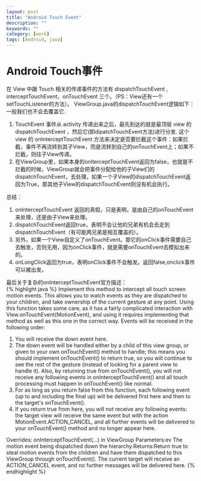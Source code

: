 ```yaml
---
layout: post
title: "Android Touch Event"
description: ""
keywords: ""
category: [work]
tags: [Android, java]
---
```

# Android Touch事件

在 View 中跟 Touch 相关的传递事件的方法有 dispatchTouchEvent , interceptTouchEvent，onTouchEvent 三个。（PS：View还有一个setTouchListener的方法）。
ViewGroup.java的dispatchTouchEvent逻辑如下：一般我们也不会去覆盖它.   

1. TouchEvent 事件从 activity 传递出来之后，最先到达的就是最顶层 view 的 dispatchTouchEvent ，然后它(即dipatchTouchEvent方法)进行分发. 这个 view 的 onInterceptTouchEvent 方法来决定是否要拦截这个事件：如果拦截，事件不再流转到其子View，而是流转到自己的onTouchEvent上；如果不拦截，则往子View传递。   
2.  在ViewGroup里，如果本身的onIterceptTouchEvent返回为false，也就是不拦截的时候，ViewGroup就会把事件分配给他的子View们的dispatchTouchEvent，去处理，如果一个子View的dispatchTouchEvent返回为True，那其他子View的dispatchTouchEvent则没有机会执行。

总结：  
1. onInterceptTouchEvent 返回的真假，只是表明，是由自己的onTouchEvent来处理，还是由子View来处理。  
2. dispatchTouchEvent返回true，表明不会让他的兄弟有机会去走到dispatchTouchEvent（有可能两兄弟是相互覆盖的）。  
3. 另外，如果一个View自定义了onTouchEvent。那它的onClick事件需要自己去触发，否则无用，因为onClick事件，就是需要onTouchEvent去模拟出来的。  
4. onLongClick返回为true，表明onClick事件不会触发。返回false,onclick事件可以被出发。


最后关于复杂的onInterceptTouchEvent官方描述：  
{% highlight java %}
Implement this method to intercept all touch screen motion events. This allows you to watch events as they are dispatched to your children, and take ownership of the current gesture at any point.
Using this function takes some care, as it has a fairly complicated interaction with View.onTouchEvent(MotionEvent), and using it requires implementing that method as well as this one in the correct way. Events will be received in the following order:

  1. You will receive the down event here.
  2. The down event will be handled either by a child of this view group, or given to your own onTouchEvent() method to handle; this means you should implement onTouchEvent() to return true, so you will continue to see the rest of the gesture (instead of looking for a parent view to handle it). Also, by returning true from onTouchEvent(), you will not receive any following events in onInterceptTouchEvent() and all touch processing must happen in onTouchEvent() like normal.
  3. For as long as you return false from this function, each following event (up to and including the final up) will be delivered first here and then to the target's onTouchEvent().
  4. If you return true from here, you will not receive any following events: the target view will receive the same event but with the action MotionEvent.ACTION_CANCEL, and all further events will be delivered to your onTouchEvent() method and no longer appear here.

Overrides: onInterceptTouchEvent(...) in ViewGroup
Parameters:ev The motion event being dispatched down the hierarchy.Returns:Return true to steal motion events from the children and have them dispatched to this ViewGroup through onTouchEvent(). The current target will receive an ACTION_CANCEL event, and no further messages will be delivered here.
{% endhighlight %}
